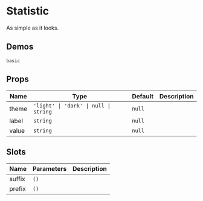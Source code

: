 # Statistic
As simple as it looks.
## Demos
```demo
basic
```
## Props
|Name|Type|Default|Description|
|-|-|-|-|
|theme|`'light' \| 'dark' \| null \| string`|`null`||
|label|`string`|`null`||
|value|`string`|`null`||

## Slots
|Name|Parameters|Description|
|-|-|-|
|suffix|`()`||
|prefix|`()`||